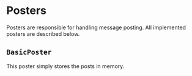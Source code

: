 # Posters

Posters are responsible for handling message posting.
All implemented posters are described below.

## `BasicPoster`

This poster simply stores the posts in memory.

